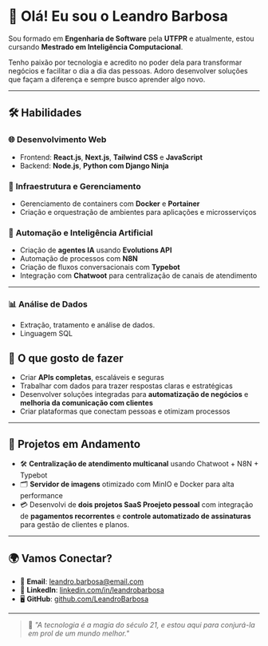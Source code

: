 # 👋 Olá! Eu sou o Leandro Barbosa  

Sou formado em **Engenharia de Software** pela **UTFPR** e atualmente, estou cursando **Mestrado em Inteligência Computacional**.  

Tenho paixão por tecnologia e acredito no poder dela para transformar negócios e facilitar o dia a dia das pessoas. Adoro desenvolver soluções que façam a diferença e sempre busco aprender algo novo.  

---

## 🛠️ Habilidades  

### 🌐 **Desenvolvimento Web**  
- Frontend: **React.js**, **Next.js**, **Tailwind CSS** e **JavaScript**  
- Backend: **Node.js**, **Python com Django Ninja**  


### 🐳 **Infraestrutura e Gerenciamento**  
- Gerenciamento de containers com **Docker** e **Portainer**  
- Criação e orquestração de ambientes para aplicações e microsserviços  

### 🤖 **Automação e Inteligência Artificial**  
- Criação de **agentes IA** usando **Evolutions API** 
- Automação de processos com **N8N**  
- Criação de fluxos conversacionais com **Typebot**  
- Integração com **Chatwoot** para centralização de canais de atendimento  

---
### 📊 **Análise de Dados**  
- Extração, tratamento e análise de dados.
- Linguagem SQL


  
## 🚀 **O que gosto de fazer**  
- Criar **APIs completas**, escaláveis e seguras  
- Trabalhar com dados para trazer respostas claras e estratégicas  
- Desenvolver soluções integradas para **automatização de negócios** e **melhoria da comunicação com clientes**  
- Criar plataformas que conectam pessoas e otimizam processos  

---

## 🌟 **Projetos em Andamento**  
- 🛠️ **Centralização de atendimento multicanal** usando Chatwoot + N8N + Typebot  
- 🗂️ **Servidor de imagens** otimizado com MinIO e Docker para alta performance  
- 💳 Desenvolvi de **dois projetos SaaS Proejeto pessoal** com integração de **pagamentos recorrentes** e **controle automatizado de assinaturas** para gestão de clientes e planos.

---

## 🌍 **Vamos Conectar?**

- 📧 **Email**: [leandro.barbosa@email.com](mailto:leandro.barbosa@email.com)  
- 💼 **LinkedIn**: [linkedin.com/in/leandrobarbosa](https://www.linkedin.com/in/leandro-b-449b0a17a/)  
- 🖥️ **GitHub**: [github.com/LeandroBarbosa](https://github.com/leandro-bsf)  

---

> 🌟 _"A tecnologia é a magia do século 21, e estou aqui para conjurá-la em prol de um mundo melhor."_  
